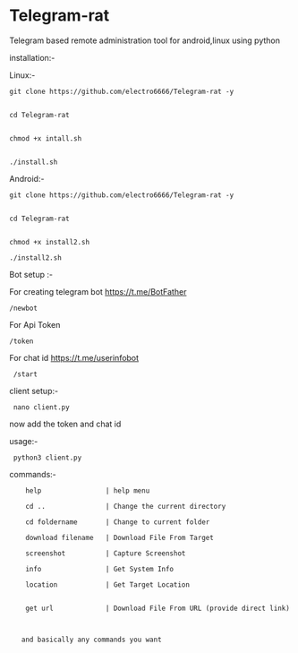 # Telegram-rat
Telegram based remote administration tool for android,linux using python 


installation:-

Linux:-

    git clone https://github.com/electro6666/Telegram-rat -y


    cd Telegram-rat


    chmod +x intall.sh


    ./install.sh


Android:-

    git clone https://github.com/electro6666/Telegram-rat -y


    cd Telegram-rat


    chmod +x install2.sh

    ./install2.sh
    



Bot setup :-

For creating telegram bot https://t.me/BotFather

    /newbot

For Api Token 

    /token

For chat id https://t.me/userinfobot

     /start 

client setup:-

     nano client.py
     

now add the token and  chat id 



usage:-


     python3 client.py

commands:-


        help                | help menu 
        
        cd ..               | Change the current directory
        
        cd foldername       | Change to current folder
        
        download filename   | Download File From Target
        
        screenshot          | Capture Screenshot
        
        info                | Get System Info
        
        location            | Get Target Location

        
        get url             | Download File From URL (provide direct link)
        


       and basically any commands you want 


        
